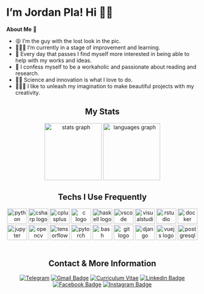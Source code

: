 # I’m Jordan Pla! Hi 👋🏻 

<!--
**jordipynb/jordipynb** is a ✨ _special_ ✨ repository because its `README.md` (this file) appears on your GitHub profile.

Here are some ideas to get you started:

- 🔭 I’m currently working on ...
- 🌱 I’m currently learning ...
- 👯 I’m looking to collaborate on ...
- 🤔 I’m looking for help with ...
- 😄 Pronouns: ...
- ⚡ Fun fact: ...
-->

**About Me** 🚀
- 😝 I’m the guy with the lost look in the pic.
- 👨🏻‍💻 I’m currently in a stage of improvement and learning.
- 🍂 Every day that passes I find myself more interested in being able to help with my works and ideas.
- 📖 I confess myself to be a workaholic and passionate about reading and research.
- ✍🏻 Science and innovation is what I love to do.
- 🧙🏻‍♂️ I like to unleash my imagination to make beautiful projects with my creativity.

<h2 align="center">My Stats</h2>
<div align="center">
    <img src="https://github-readme-stats.vercel.app/api?username=jordipynb&hide_title=true&show_icons=true&&hide_border=true" height="150" alt="stats graph"/>
    <img src="https://github-readme-stats.vercel.app/api/top-langs/?username=jordipynb&layout=compact&langs_count=8&hide_border=true&hide=CMake,Makefile,Jupyter%20Notebook" height="150" alt="languages graph"/>
</div>

<h2 align="center">Techs I Use Frequently</h2>   
<div align="center">
    <img src="https://cdn.jsdelivr.net/gh/devicons/devicon/icons/python/python-original.svg" height="40" width="52" alt="python logo"/>
    <img src="https://cdn.jsdelivr.net/gh/devicons/devicon/icons/csharp/csharp-plain.svg" height="40" width="52" alt="csharp logo"/>
    <img src="https://cdn.jsdelivr.net/gh/devicons/devicon/icons/cplusplus/cplusplus-plain.svg" height="40" width="52" alt="cplusplus logo"/>
    <img src="https://cdn.jsdelivr.net/gh/devicons/devicon/icons/c/c-plain.svg" height="40" width="52" alt="c logo"/>
    <img src="https://cdn.jsdelivr.net/gh/devicons/devicon/icons/haskell/haskell-original.svg" height="40" width="52" alt="haskell logo"/>
    <img src="https://cdn.jsdelivr.net/gh/devicons/devicon/icons/vscode/vscode-original.svg" height="40" width="52" alt="vscode logo"/>
    <img src="https://cdn.jsdelivr.net/gh/devicons/devicon/icons/visualstudio/visualstudio-plain.svg" height="40" width="52" alt="visualstudio logo"/>
    <img src="https://cdn.jsdelivr.net/gh/devicons/devicon/icons/rstudio/rstudio-plain.svg" height="40" width="52" alt="rstudio logo"/>
    <img src="https://cdn.jsdelivr.net/gh/devicons/devicon/icons/docker/docker-plain-wordmark.svg" height="40" width="52" alt="docker logo"/>
    <img src="https://cdn.jsdelivr.net/gh/devicons/devicon/icons/jupyter/jupyter-original-wordmark.svg" height="40" width="52" alt="jupyter logo"/>
    <img src="https://cdn.jsdelivr.net/gh/devicons/devicon/icons/opencv/opencv-original.svg" height="40" width="52" alt="opencv logo"/>
    <img src="https://cdn.jsdelivr.net/gh/devicons/devicon/icons/tensorflow/tensorflow-original.svg" height="40" width="52" alt="tensorflow logo"/>
    <img src="https://cdn.jsdelivr.net/gh/devicons/devicon/icons/pytorch/pytorch-original.svg" height="40" width="52" alt="pytorch logo"/>
    <img src="https://cdn.jsdelivr.net/gh/devicons/devicon/icons/bash/bash-original.svg" height="40" width="52" alt="bash"/>
    <img src="https://cdn.jsdelivr.net/gh/devicons/devicon/icons/git/git-plain.svg" height="40" width="52" alt="git logo"/>
    <img src="https://cdn.jsdelivr.net/gh/devicons/devicon/icons/django/django-plain.svg" height="40" width="52" alt="django logo"/>
    <img src="https://cdn.jsdelivr.net/gh/devicons/devicon/icons/vuejs/vuejs-original.svg" height="40" width="52" alt="vuejs logo"/>  
    <img src="https://cdn.jsdelivr.net/gh/devicons/devicon/icons/postgresql/postgresql-plain.svg" height="40" width="52" alt="postgresql logo"/> 
</div>
</br>   

<h2 align="center">Contact & More Information</h2>
<div align="center"> 

[![Telegram](https://img.shields.io/badge/-Telegram-blue?style=flat-square&logo=Telegram&logoColor=white&link=https://t.me/jordipi/)](https://t.me/jordipi/)
[![Gmail Badge](https://img.shields.io/badge/-Gmail-d14836?style=flat-square&logo=Gmail&logoColor=white&link=mailto:jordanpg41@gmail.com)](mailto:jordanpg41@gmail.com)
[![Curriculum Vitae](https://img.shields.io/badge/-Curriculum_Vitae-darkgreen?style=flat-square&logo=GoogleDrive&logoColor=white&link=https://)](https://)
[![Linkedin Badge](https://img.shields.io/badge/-LinkedIn-blue?style=flat-square&logo=Linkedin&logoColor=white&link=[https://www.linkedin.com/in/jordan-pla-2681521bb/)](https://www.linkedin.com/in/jordan-pla-2681521bb/)
[![Facebook Badge](https://img.shields.io/badge/-Facebook-darkblue?style=flat-square&logo=Facebook&logoColor=white&link=https://www.facebook.com/jordan.plagonzalez)](https://www.facebook.com/jordan.plagonzalez)
[![Instagram Badge](https://img.shields.io/badge/-Instagram-e4405f?style=flat-square&logo=Instagram&logoColor=white&link=https://www.instagram.com/jordipynb/)](https://www.instagram.com/jordipynb/)

</div>

<!-- ![trophy](https://github-profile-trophy.vercel.app/?username=jordipynb&column=3&margin-w=15&margin-h=15) -->
